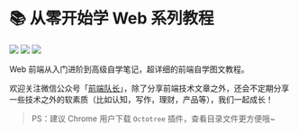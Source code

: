 # 📚 从零开始学 Web 系列教程

![](https://img.shields.io/badge/stars-129-blue.svg)
![](https://img.shields.io/badge/forks-47-blue.svg)
![](https://img.shields.io/badge/licence-MIT-success.svg)

Web 前端从入门进阶到高级自学笔记，超详细的前端自学图文教程。

欢迎关注微信公众号「[前端队长](https://github.com/Daotin/pic/raw/master/wx.jpg)」，除了分享前端技术文章之外，还会不定期分享一些技术之外的软素质（比如认知，写作，理财，产品等），我们一起成长！



> PS：建议 Chrome 用户下载 `Octotree` 插件，查看目录文件更方便哦~

